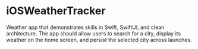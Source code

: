 # iOSWeatherTracker
Weather app that demonstrates skills in Swift, SwiftUI, and clean architecture. The app should allow users to search for a city, display its weather on the home screen, and persist the selected city across launches.

